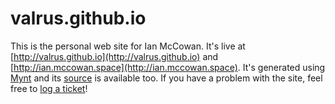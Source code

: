 # valrus.github.io
This is the personal web site for Ian McCowan.
It's live at [http://valrus.github.io](http://valrus.github.io)
and [http://ian.mccowan.space](http://ian.mccowan.space).
It's generated using [Mynt](http://mynt.uhnomoli.com) and its [source](https://github.com/valrus/small-clever-rooms) is available too.
If you have a problem with the site, feel free to [log a ticket](https://github.com/valrus/small-clever-rooms/issues)!
